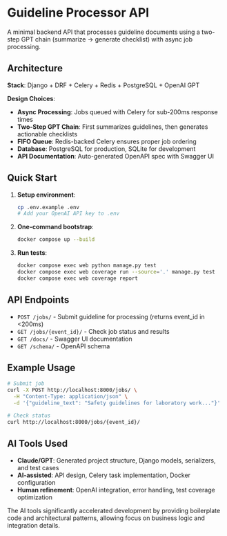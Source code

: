 # Guideline Processor API

A minimal backend API that processes guideline documents using a two-step GPT chain (summarize → generate checklist) with async job processing.

## Architecture

**Stack**: Django + DRF + Celery + Redis + PostgreSQL + OpenAI GPT

**Design Choices**:
- **Async Processing**: Jobs queued with Celery for sub-200ms response times
- **Two-Step GPT Chain**: First summarizes guidelines, then generates actionable checklists
- **FIFO Queue**: Redis-backed Celery ensures proper job ordering
- **Database**: PostgreSQL for production, SQLite for development
- **API Documentation**: Auto-generated OpenAPI spec with Swagger UI

## Quick Start

1. **Setup environment**:
   ```bash
   cp .env.example .env
   # Add your OpenAI API key to .env
   ```

2. **One-command bootstrap**:
   ```bash
   docker compose up --build
   ```

3. **Run tests**:
   ```bash
   docker compose exec web python manage.py test
   docker compose exec web coverage run --source='.' manage.py test
   docker compose exec web coverage report
   ```

## API Endpoints

- `POST /jobs/` - Submit guideline for processing (returns event_id in <200ms)
- `GET /jobs/{event_id}/` - Check job status and results
- `GET /docs/` - Swagger UI documentation
- `GET /schema/` - OpenAPI schema

## Example Usage

```bash
# Submit job
curl -X POST http://localhost:8000/jobs/ \
  -H "Content-Type: application/json" \
  -d '{"guideline_text": "Safety guidelines for laboratory work..."}'

# Check status
curl http://localhost:8000/jobs/{event_id}/
```

## AI Tools Used

- **Claude/GPT**: Generated project structure, Django models, serializers, and test cases
- **AI-assisted**: API design, Celery task implementation, Docker configuration
- **Human refinement**: OpenAI integration, error handling, test coverage optimization

The AI tools significantly accelerated development by providing boilerplate code and architectural patterns, allowing focus on business logic and integration details.